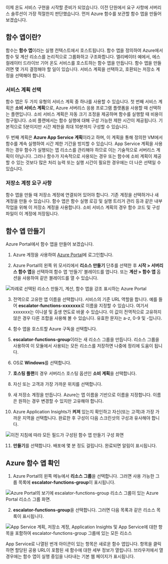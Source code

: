 이제 온도 서비스 구현을 시작할 준비가 되었습니다. 이전 단원에서 요구 사항에 서버리스 솔루션이 가장 적절한지 판단했습니다. 먼저 Azure 함수를 보관할 함수 앱을 만들어 보겠습니다.

## <a name="what-is-a-function-app"></a>함수 앱이란?
함수는 **함수 앱**이라는 실행 컨텍스트에서 호스트됩니다. 함수 앱을 정의하여 Azure에서 함수 및 계산 리소스를 논리적으로 그룹화하고 구조화합니다. 엘리베이터 예에서, 에스컬레이터 드라이브 기어 온도 서비스를 호스트하는 함수 앱을 만듭니다. 함수 앱을 만들려면 몇 가지 결정해야 할 일이 있습니다. 서비스 계획을 선택하고, 호환되는 저장소 계정을 선택해야 합니다.

### <a name="choosing-a-service-plan"></a>서비스 계획 선택
함수 앱은 두 가지 유형의 서비스 계획 중 하나를 사용할 수 있습니다. 첫 번째 서비스 계획은 **소비 서비스 계획**으로, Azure 서버리스 응용 프로그램 플랫폼을 사용할 때 선택하는 플랜입니다. 소비 서비스 계획은 자동 크기 조정을 제공하며 함수를 실행할 때 비용이 청구됩니다. 소비 플랜에서는 함수 실행에 대해 구성 가능한 제한 시간이 제공됩니다. 기본적으로 5분이지만 시간 제한을 최대 10분까지 구성할 수 있습니다. 

두 번째 계획은 **Azure App Service 계획**이라고 하며, 이 계획을 통해 정의한 VM에서 함수를 계속 실행하여 시간 제한 기간을 방지할 수 있습니다. App Service 계획을 사용하는 경우 함수가 실행되는 앱 리소스를 관리해야 하므로 이는 기술적으로 서버리스 계획이 아닙니다. 그러나 함수가 지속적으로 사용되는 경우 또는 함수에 소비 계획이 제공할 수 있는 것보다 많은 처리 능력 또는 실행 시간이 필요한 경우에는 더 나은 선택일 수 있습니다. 

### <a name="storage-account-requirements"></a>저장소 계정 요구 사항
함수 앱을 만들 때 저장소 계정에 연결되어 있어야 합니다. 기존 계정을 선택하거나 새 계정을 만들 수 있습니다. 함수 앱은 함수 실행 로깅 및 실행 트리거 관리 등과 같은 내부 작업을 위해 이 저장소 계정을 사용합니다. 소비 서비스 계획의 경우 함수 코드 및 구성 파일이 이 계정에 저장됩니다.

## <a name="create-a-function-app"></a>함수 앱 만들기
Azure Portal에서 함수 앱을 만들어 보겠습니다.

1. Azure 계정을 사용하여 [Azure Portal](https://portal.azure.com?azure-portal=true)에 로그인합니다.

2. Azure Portal의 왼쪽 위 모서리에서 **리소스 만들기** 단추를 선택한 후 **시작 > 서버리스 함수 앱**을 선택하여 함수 앱 ‘만들기’ 블레이드를 엽니다. 또는 **계산 > 함수 앱** 옵션을 사용하여 같은 블레이드를 열 수 있습니다.
  
  ![차례로 선택된 *리소스 만들기*, 계산, 함수 앱을 강조 표시하는 Azure Portal](../media-draft/3-create-function-app-blade.png)

3. 전역으로 고유한 앱 이름을 선택합니다. 서비스의 기준 URL 역할을 합니다. 예를 들어 **escalator-functions-xxxxxxx**로 이름을 지정할 수 있습니다. 여기서 xxxxxxx는 이니셜 및 출생 연도로 바꿀 수 있습니다. 이 값이 전역적으로 고유하지 않은 경우 다른 조합을 사용해 볼 수 있습니다. 유효한 문자는 a-z, 0-9 및 -입니다.

4. 함수 앱을 호스트할 Azure 구독을 선택합니다.

5. **escalator-functions-group**이라는 새 리소스 그룹을 만듭니다. 리소스 그룹을 사용하여 이 모듈에서 사용되는 모든 리소스를 저장하면 나중에 정리에 도움이 됩니다.

6. OS로 **Windows**를 선택합니다.

7. **호스팅 플랜**의 경우 서버리스 호스팅 옵션인 **소비 계획**을 선택합니다.

8. 자신 또는 고객과 가장 가까운 위치를 선택합니다.

9. 새 저장소 계정을 만듭니다. Azure는 앱 이름을 기반으로 이름을 지정합니다. 이름은 원하는 경우 변경할 수 있지만 고유해야 합니다.

10. Azure Application Insights가 **켜져** 있는지 확인하고 자신(또는 고객)과 가장 가까운 지역을 선택합니다.
완료한 후 구성이 다음 스크린샷의 구성과 유사해야 합니다.

  ![이전 지침에 따라 모든 필드가 구성된 함수 앱 *만들기* 구성 화면](../media-draft/3-create-function-app-settings.png)

11. **만들기**를 선택합니다. 배포에 몇 분 정도 걸립니다. 완료되면 알림이 표시됩니다.

## <a name="verify-your-azure-function-app"></a>Azure 함수 앱 확인

1. Azure Portal의 왼쪽 메뉴에서 **리소스 그룹**을 선택합니다. 그러면 사용 가능한 그룹 목록에 **escalator-functions-group**이 표시됩니다.

  ![Azure Portal의 보기에 escalator-functions-group 리소스 그룹이 있는 Azure Portal 리소스 그룹 화면.](../media-draft/3-resource-group.png)

2. **escalator-functions-group**을 선택합니다. 그러면 다음 목록과 같은 리소스 목록이 표시됩니다.
  
  ![App Service 계획, 저장소 계정, Application Insights 및 App Service에 대한 항목을 포함하여 escalator-functions-group 그룹에 있는 모든 리소스](../media-draft/3-resource-list.png)

App Service로 나열된 번개 아이콘이 있는 항목은 새로운 함수 앱입니다. 항목을 클릭하면 할당된 공용 URL이 포함된 새 함수에 대한 세부 정보가 열립니다. 브라우저에서 열 경우에는 함수 앱이 실행 중임을 나타내는 기본 웹 페이지가 표시됩니다.
